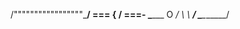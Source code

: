 /"""""""""""""""""\___/ ===
{                       /  ===-
\______ O           __/
 \    \         __/
  \____\_______/

